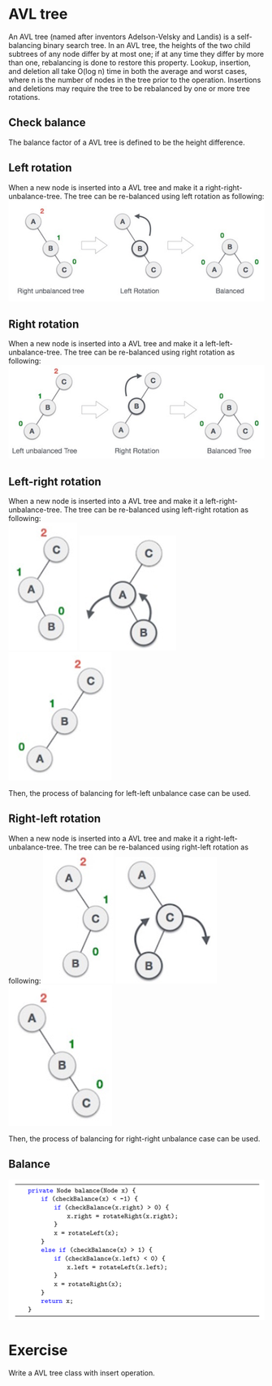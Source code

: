 # AVL tree
An AVL tree (named after inventors Adelson-Velsky and Landis) is a self-balancing binary search tree. In an AVL tree, the heights of the two child subtrees of any node differ by at most one; if at any time they differ by more than one, rebalancing is done to restore this property. Lookup, insertion, and deletion all take O(log n) time in both the average and worst cases, where n is the number of nodes in the tree prior to the operation. Insertions and deletions may require the tree to be rebalanced by one or more tree rotations.

## Check balance
The balance factor of a AVL tree is defined to be the height difference.

## Left rotation
When a new node is inserted into a AVL tree and make it a right-right-unbalance-tree. The tree can be re-balanced using left rotation as following:
![alt text](image.png)

## Right rotation
When a new node is inserted into a AVL tree and make it a left-left-unbalance-tree. The tree can be re-balanced using right rotation as following:
![alt text](image-1.png)

## Left-right rotation
When a new node is inserted into a AVL tree and make it a left-right-unbalance-tree. The tree can be re-balanced using left-right rotation as following:  
![alt text](image-2.png)
![alt text](image-3.png)
![alt text](image-4.png)

Then, the process of balancing for left-left unbalance case can be used.

## Right-left rotation
When a new node is inserted into a AVL tree and make it a right-left-unbalance-tree. The tree can be re-balanced using right-left rotation as following:
![alt text](image-5.png)
![alt text](image-6.png)
![alt text](image-7.png)

Then, the process of balancing for right-right unbalance case can be used.

## Balance
![alt text](image-8.png)

# Exercise
Write a AVL tree class with insert operation.